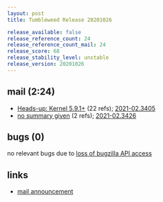 ```yaml
---
layout: post
title: Tumbleweed Release 20201026

release_available: false
release_reference_count: 24
release_reference_count_mail: 24
release_score: 68
release_stability_level: unstable
release_version: 20201026
---
```


## mail (2:24)

- [Heads-up: Kernel 5.9.1+](https://github.com/boombatower/tumbleweed-review/issues/10) (22 refs); [2021-02.3405](https://github.com/boombatower/tumbleweed-review/issues/10)
- [no summary given](https://github.com/boombatower/tumbleweed-review/issues/10) (2 refs); [2021-02.3426](https://github.com/boombatower/tumbleweed-review/issues/10)

## bugs (0)

<!--more-->

no relevant bugs due to [loss of bugzilla API access](https://bugzilla.opensuse.org/show_bug.cgi?id=1157722)



## links

- [mail announcement](https://github.com/boombatower/tumbleweed-review/issues/10)
